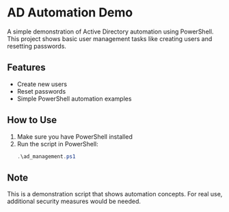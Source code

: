 # AD Automation Demo

A simple demonstration of Active Directory automation using PowerShell. This project shows basic user management tasks like creating users and resetting passwords.

## Features
- Create new users
- Reset passwords
- Simple PowerShell automation examples

## How to Use
1. Make sure you have PowerShell installed
2. Run the script in PowerShell:
   ```powershell
   .\ad_management.ps1
   ```

## Note
This is a demonstration script that shows automation concepts. For real use, additional security measures would be needed.